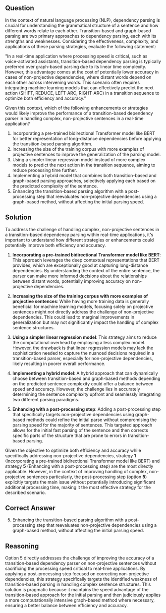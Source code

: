## Question

In the context of natural language processing (NLP), dependency parsing is crucial for understanding the grammatical structure of a sentence and how different words relate to each other. Transition-based and graph-based parsing are two primary approaches to dependency parsing, each with its strengths and weaknesses. Considering the effectiveness, complexity, and applications of these parsing strategies, evaluate the following statement:

"In a real-time application where processing speed is critical, such as voice-activated assistants, transition-based dependency parsing is typically preferred over graph-based parsing due to its linear time complexity. However, this advantage comes at the cost of potentially lower accuracy in cases of non-projective dependencies, where distant words depend on each other across intervening words. This scenario often requires integrating machine learning models that can effectively predict the next action (SHIFT, REDUCE, LEFT-ARC, RIGHT-ARC) in a transition sequence to optimize both efficiency and accuracy."

Given this context, which of the following enhancements or strategies would likely improve the performance of a transition-based dependency parser in handling complex, non-projective sentences in a real-time application?

1. Incorporating a pre-trained bidirectional Transformer model like BERT for better representation of long-distance dependencies before applying the transition-based parsing algorithm.
2. Increasing the size of the training corpus with more examples of projective sentences to improve the generalization of the parsing model.
3. Using a simpler linear regression model instead of more complex models to predict the next action in the transition sequence, aiming to reduce processing time further.
4. Implementing a hybrid model that combines both transition-based and graph-based parsing approaches, selectively applying each based on the predicted complexity of the sentence.
5. Enhancing the transition-based parsing algorithm with a post-processing step that reevaluates non-projective dependencies using a graph-based method, without affecting the initial parsing speed.

## Solution

To address the challenge of handling complex, non-projective sentences in a transition-based dependency parsing within real-time applications, it's important to understand how different strategies or enhancements could potentially improve both efficiency and accuracy.

1. **Incorporating a pre-trained bidirectional Transformer model like BERT**: This approach leverages the deep contextual representations that BERT provides, which are exceptionally good at capturing long-distance dependencies. By understanding the context of the entire sentence, the parser can make more informed decisions about the relationships between distant words, potentially improving accuracy on non-projective dependencies.

2. **Increasing the size of the training corpus with more examples of projective sentences**: While having more training data is generally beneficial for machine learning models, focusing solely on projective sentences might not directly address the challenge of non-projective dependencies. This could lead to marginal improvements in generalization but may not significantly impact the handling of complex sentence structures.

3. **Using a simpler linear regression model**: This strategy aims to reduce the computational overhead by employing a less complex model. However, the drawback is that linear regression models may lack the sophistication needed to capture the nuanced decisions required in a transition-based parser, especially for non-projective dependencies, likely resulting in poorer overall performance.

4. **Implementing a hybrid model**: A hybrid approach that can dynamically choose between transition-based and graph-based methods depending on the predicted sentence complexity could offer a balance between speed and accuracy. However, the challenge lies in accurately determining the sentence complexity upfront and seamlessly integrating two different parsing paradigms.

5. **Enhancing with a post-processing step**: Adding a post-processing step that specifically targets non-projective dependencies using graph-based methods could refine the initial parse without compromising the parsing speed for the majority of sentences. This targeted approach allows for the initial fast parsing of the sentence and then corrects specific parts of the structure that are prone to errors in transition-based parsing.

Given the objective to optimize both efficiency and accuracy while specifically addressing non-projective dependencies, strategy **1** (Incorporating a pre-trained bidirectional Transformer model like BERT) and strategy **5** (Enhancing with a post-processing step) are the most directly applicable. However, in the context of improving handling of complex, non-projective sentences particularly, the post-processing step (option **5**) explicitly targets the main issue without potentially introducing significant additional processing time, making it the most effective strategy for the described scenario.

## Correct Answer

5. Enhancing the transition-based parsing algorithm with a post-processing step that reevaluates non-projective dependencies using a graph-based method, without affecting the initial parsing speed.

## Reasoning

Option 5 directly addresses the challenge of improving the accuracy of a transition-based dependency parser on non-projective sentences without sacrificing the processing speed critical to real-time applications. By applying a post-processing step focused on correcting non-projective dependencies, this strategy specifically targets the identified weakness of transition-based parsing in handling complex sentence structures. This solution is pragmatic because it maintains the speed advantage of the transition-based approach for the initial parsing and then judiciously applies a more computationally intensive graph-based method where necessary, ensuring a better balance between efficiency and accuracy.